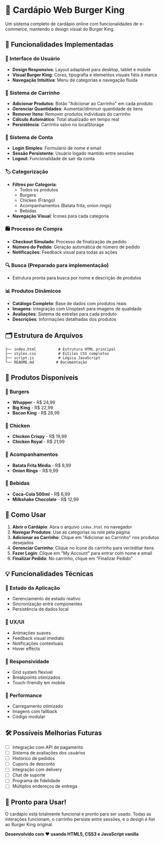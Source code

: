 # 🍔 Cardápio Web Burger King

Um sistema completo de cardápio online com funcionalidades de e-commerce, mantendo o design visual do Burger King.

## 🚀 Funcionalidades Implementadas

### 📱 Interface do Usuário
- **Design Responsivo**: Layout adaptável para desktop, tablet e mobile
- **Visual Burger King**: Cores, tipografia e elementos visuais fiéis à marca
- **Navegação Intuitiva**: Menu de categorias e navegação fluida

### 🛒 Sistema de Carrinho
- **Adicionar Produtos**: Botão "Adicionar ao Carrinho" em cada produto
- **Gerenciar Quantidades**: Aumentar/diminuir quantidade de itens
- **Remover Itens**: Remover produtos individuais do carrinho
- **Cálculo Automático**: Total atualizado em tempo real
- **Persistência**: Carrinho salvo no localStorage

### 👤 Sistema de Conta
- **Login Simples**: Formulário de nome e email
- **Sessão Persistente**: Usuário logado mantido entre sessões
- **Logout**: Funcionalidade de sair da conta

### 🏷️ Categorização
- **Filtros por Categoria**: 
  - Todos os produtos
  - Burgers
  - Chicken (Frango)
  - Acompanhamentos (Batata frita, onion rings)
  - Bebidas
- **Navegação Visual**: Ícones para cada categoria

### 🛍️ Processo de Compra
- **Checkout Simulado**: Processo de finalização de pedido
- **Número do Pedido**: Geração automática de número de pedido
- **Notificações**: Feedback visual para todas as ações

### 🔍 Busca (Preparado para implementação)
- Estrutura pronta para busca por nome e descrição de produtos

### 📊 Produtos Dinâmicos
- **Catálogo Completo**: Base de dados com produtos reais
- **Imagens**: Integração com Unsplash para imagens de qualidade
- **Avaliações**: Sistema de estrelas para cada produto
- **Descrições**: Informações detalhadas dos produtos

## 🗂️ Estrutura de Arquivos

```
├── index.html          # Estrutura HTML principal
├── styles.css          # Estilos CSS completos
├── script.js           # Lógica JavaScript
└── README.md          # Documentação
```

## 🎯 Produtos Disponíveis

### 🍔 Burgers
- **Whopper** - R$ 24,99
- **Big King** - R$ 22,99  
- **Bacon King** - R$ 28,99

### 🍗 Chicken
- **Chicken Crispy** - R$ 19,99
- **Chicken Royal** - R$ 21,99

### 🍟 Acompanhamentos
- **Batata Frita Média** - R$ 8,99
- **Onion Rings** - R$ 9,99

### 🥤 Bebidas
- **Coca-Cola 500ml** - R$ 6,99
- **Milkshake Chocolate** - R$ 12,99

## 🔧 Como Usar

1. **Abrir o Cardápio**: Abra o arquivo `index.html` no navegador
2. **Navegar Produtos**: Use as categorias ou role pela página
3. **Adicionar ao Carrinho**: Clique em "Adicionar ao Carrinho" nos produtos desejados
4. **Gerenciar Carrinho**: Clique no ícone do carrinho para ver/editar itens
5. **Fazer Login**: Clique em "My Account" para entrar com nome e email
6. **Finalizar Pedido**: No carrinho, clique em "Finalizar Pedido"

## 💡 Funcionalidades Técnicas

### 🔄 Estado da Aplicação
- Gerenciamento de estado reativo
- Sincronização entre componentes
- Persistência de dados local

### 🎨 UX/UI
- Animações suaves
- Feedback visual imediato
- Notificações contextuais
- Hover effects

### 📱 Responsividade
- Grid system flexível
- Breakpoints otimizados
- Touch-friendly em mobile

### 🚀 Performance
- Carregamento otimizado
- Imagens com fallback
- Código modular

## 🛠️ Possíveis Melhorias Futuras

- [ ] Integração com API de pagamento
- [ ] Sistema de avaliações dos usuários
- [ ] Histórico de pedidos
- [ ] Cupons de desconto
- [ ] Integração com delivery
- [ ] Chat de suporte
- [ ] Programa de fidelidade
- [ ] Múltiplos endereços de entrega

## 🎉 Pronto para Usar!

O cardápio está totalmente funcional e pronto para ser usado. Todas as interações funcionam, o carrinho persiste entre sessões, e o design é fiel ao Burger King original.

**Desenvolvido com ❤️ usando HTML5, CSS3 e JavaScript vanilla**